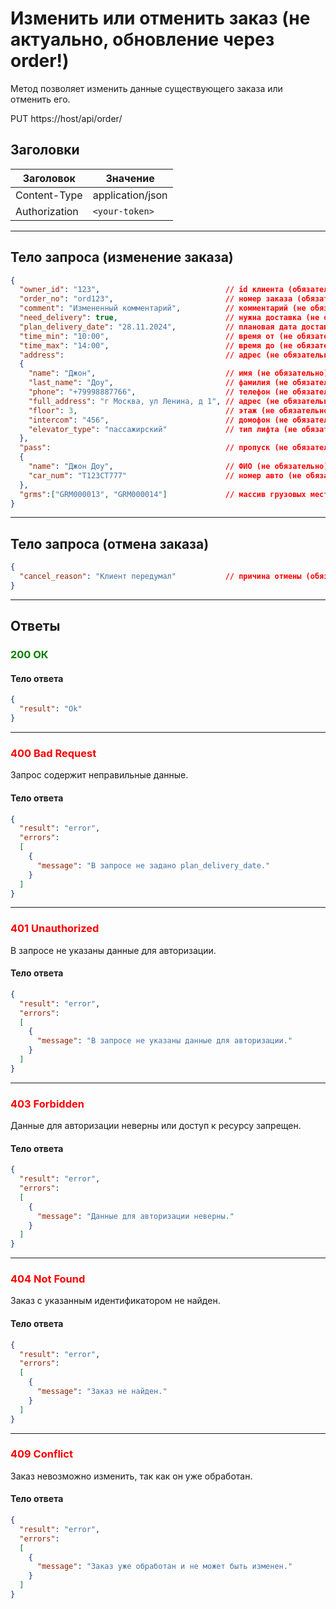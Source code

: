 # Изменить или отменить заказ (не актуально, обновление через order!)

Метод позволяет изменить данные существующего заказа или отменить его.

PUT https://host/api/order/

## Заголовки

| Заголовок           | Значение                       |
|---------------------|--------------------------------|
| Content-Type        | application/json              |
| Authorization       | `<your-token>`         |

---

## Тело запроса (изменение заказа)

```json
{
  "owner_id": "123",                            // id клиента (обязательно)
  "order_no": "ord123",                         // номер заказа (обязательно)
  "comment": "Измененный комментарий",          // комментарий (не обязательно)
  "need_delivery": true,                        // нужна доставка (не обязательно)
  "plan_delivery_date": "28.11.2024",           // плановая дата доставки (не обязательно)
  "time_min": "10:00",                          // время от (не обязательно)
  "time_max": "14:00",                          // время до (не обязательно)
  "address":                                    // адрес (не обязательно)
  {
    "name": "Джон",                             // имя (не обязательно)
    "last_name": "Доу",                         // фамилия (не обязательно)
    "phone": "+79998887766",                    // телефон (не обязательно)
    "full_address": "г Москва, ул Ленина, д 1", // адрес (не обязательно)
    "floor": 3,                                 // этаж (не обязательно)
    "intercom": "456",                          // домофон (не обязательно)
    "elevator_type": "пассажирский"             // тип лифта (не обязательно)
  },
  "pass":                                       // пропуск (не обязательно)
  {
    "name": "Джон Доу",                         // ФИО (не обязательно)
    "car_num": "T123СТ777"                      // номер авто (не обязательно)
  },
  "grms":["GRM000013", "GRM000014"]             // массив грузовых мест (не обязательно)
}
```

---

## Тело запроса (отмена заказа)

```json
{
  "cancel_reason": "Клиент передумал"           // причина отмены (обязательно)
}
```

---

## Ответы

### <span style="color: green;">200 ОК</span>

#### Тело ответа

```json
{
  "result": "Ok"
}
```

---

### <span style="color: red;">400 Bad Request</span>
Запрос содержит неправильные данные.
#### Тело ответа

```json
{
  "result": "error",
  "errors":
  [
    {
      "message": "В запросе не задано plan_delivery_date."
    }
  ]
}
```

---

### <span style="color: red;">401 Unauthorized</span>
В запросе не указаны данные для авторизации.
#### Тело ответа

```json
{
  "result": "error",
  "errors":
  [
    {
      "message": "В запросе не указаны данные для авторизации."
    }
  ]
}
```

---

### <span style="color: red;">403 Forbidden</span>
Данные для авторизации неверны или доступ к ресурсу запрещен.
#### Тело ответа

```json
{
  "result": "error",
  "errors":
  [
    {
      "message": "Данные для авторизации неверны."
    }
  ]
}
```

---

### <span style="color: red;">404 Not Found</span>
Заказ с указанным идентификатором не найден.
#### Тело ответа

```json
{
  "result": "error",
  "errors":
  [
    {
      "message": "Заказ не найден."
    }
  ]
}
```

---

### <span style="color: red;">409 Conflict</span>
Заказ невозможно изменить, так как он уже обработан.
#### Тело ответа

```json
{
  "result": "error",
  "errors":
  [
    {
      "message": "Заказ уже обработан и не может быть изменен."
    }
  ]
}
```
